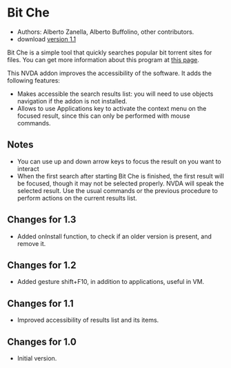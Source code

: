 # Bit Che #
*	 Authors: Alberto Zanella, Alberto Buffolino, other contributors.
*	 download [version 1.1][1]

Bit Che is a simple tool that quickly searches popular bit torrent sites for files.
You can get more information about this program at [this page][2].

This NVDA addon improves the accessibility of the software. It adds the following features:

- Makes accessible the search results list: you will need to use objects navigation if the addon is not installed.
- Allows to use Applications key to activate the context menu on the focused result, since this can only be performed with mouse commands.

## Notes ##
*	 You can use up and down arrow keys to focus the result on you want to interact
*	 When the first search after starting Bit Che is finished, the first result will be focused, though it may not be selected properly. NVDA will speak the selected result. Use the usual commands or the previous procedure to perform actions on the current results list.

## Changes for 1.3 ##
*	 Added onInstall function, to check if an older version is present, and remove it.

## Changes for 1.2 ##
*	 Added gesture shift+F10, in addition to applications, useful in VM.

## Changes for 1.1 ##
*	 Improved accessibility of results list and its items.

## Changes for 1.0 ##
*	 Initial version.

[1]: http://addons.nvda-project.org/files/get.php?file=bc
[2]: http://www.convivea.com
